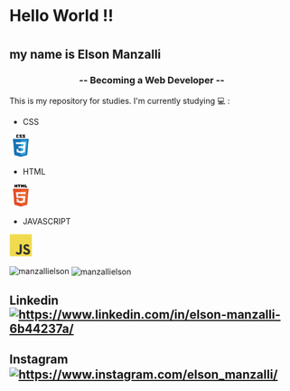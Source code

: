  <body>
 <h1 styleshhet="font-size: 100px;">Hello World !! <h1/>
  
 <h2>my name is Elson Manzalli</h2>
  
  
 <h3 align="center"> -- Becoming a Web Developer --</h3>
  
This is my repository for studies. I'm currently studying 	💻 :

*  CSS 
<p align="left"><img src="https://raw.githubusercontent.com/devicons/devicon/master/icons/css3/css3-original-wordmark.svg" alt="css3" width="40" height="40"/></p>
  
*  HTML 
<p align="left"><img src="https://raw.githubusercontent.com/devicons/devicon/master/icons/html5/html5-original-wordmark.svg" alt="html5" width="40" height="40"/></p>
  
*  JAVASCRIPT 
<p align="left"><img src="https://raw.githubusercontent.com/devicons/devicon/master/icons/javascript/javascript-original.svg" alt="javascript" width="40" height="40"/></p>
  


<p><img align="left" src="https://github-readme-stats.vercel.app/api/top-langs?username=manzallielson&show_icons=true&locale=en&layout=compact" alt="manzallielson" /></p>

<p>&nbsp;<img align="center" src="https://github-readme-stats.vercel.app/api?username=manzallielson&show_icons=true&locale=en" alt="manzallielson" /></p>

  <!-- <p align="left"> <a href="https://github.com/ryo-ma/github-profile-trophy"><img src="https://github-profile-trophy.vercel.app/?username=manzallielson" alt="manzallielson" /></a> </p> -->

  
<p align="left">
 <h2>Linkedin   <a href="https://www.linkedin.com/in/elson-manzalli-6b44237a/" target="blank"><img align="center" src="https://raw.githubusercontent.com/rahuldkjain/github-profile-readme-generator/master/src/images/icons/Social/linked-in-alt.svg" alt="https://www.linkedin.com/in/elson-manzalli-6b44237a/" height="30" width="40" /></a></h2> 
 <h2>Instagram <a href="https://www.instagram.com/elson_manzalli/" target="blank"><img align="center" src="https://raw.githubusercontent.com/rahuldkjain/github-profile-readme-generator/master/src/images/icons/Social/instagram.svg" alt="https://www.instagram.com/elson_manzalli/" height="30" width="40" /></a>
 </p> </h2 >
</body>
